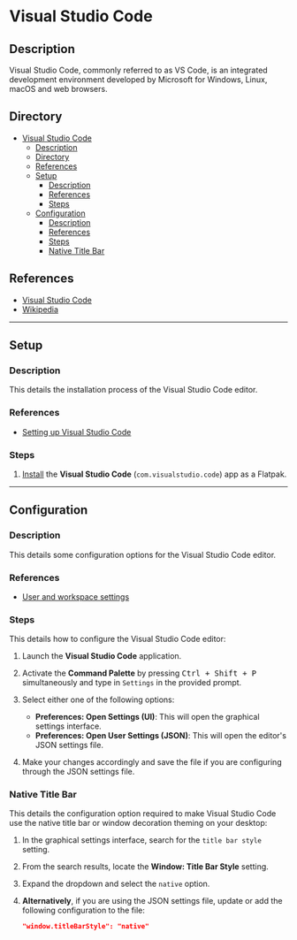 # Visual Studio Code

## Description

Visual Studio Code, commonly referred to as VS Code, is an integrated development environment developed by Microsoft for Windows, Linux, macOS and web browsers.

## Directory

- [Visual Studio Code](#visual-studio-code)
  - [Description](#description)
  - [Directory](#directory)
  - [References](#references)
  - [Setup](#setup)
    - [Description](#description-1)
    - [References](#references-1)
    - [Steps](#steps)
  - [Configuration](#configuration)
    - [Description](#description-2)
    - [References](#references-2)
    - [Steps](#steps-1)
    - [Native Title Bar](#native-title-bar)

## References

- [Visual Studio Code](https://code.visualstudio.com)
- [Wikipedia](https://en.wikipedia.org/wiki/Visual_Studio_Code)

---

## Setup

### Description

This details the installation process of the Visual Studio Code editor.

### References

- [Setting up Visual Studio Code](https://code.visualstudio.com/docs/setup/setup-overview)

### Steps

1. [Install](flatpak.md#install) the **Visual Studio Code** (`com.visualstudio.code`) app as a Flatpak.

---

## Configuration

### Description

This details some configuration options for the Visual Studio Code editor.

### References

- [User and workspace settings](https://code.visualstudio.com/docs/editor/settings)

### Steps

This details how to configure the Visual Studio Code editor:

1. Launch the **Visual Studio Code** application.

2. Activate the **Command Palette** by pressing <kbd>Ctrl + Shift + P</kbd> simultaneously and type in `Settings` in the provided prompt.

3. Select either one of the following options:

   - **Preferences: Open Settings (UI)**: This will open the graphical settings interface.
   - **Preferences: Open User Settings (JSON)**: This will open the editor's JSON settings file.

4. Make your changes accordingly and save the file if you are configuring through the JSON settings file.

### Native Title Bar

This details the configuration option required to make Visual Studio Code use the native title bar or window decoration theming on your desktop:

1. In the graphical settings interface, search for the `title bar style` setting.

2. From the search results, locate the **Window: Title Bar Style** setting.

3. Expand the dropdown and select the `native` option.

4. **Alternatively**, if you are using the JSON settings file, update or add the following configuration to the file:

    ```json
    "window.titleBarStyle": "native"
    ```
